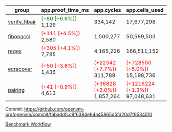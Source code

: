 | group | app.proof_time_ms | app.cycles | app.cells_used | leaf.proof_time_ms | leaf.cycles | leaf.cells_used |
| -- | -- | -- | -- | -- | -- | -- |
| [verify_fibair](https://github.com/openvm-org/openvm/blob/benchmark-results/benchmarks-pr/1642/verify_fibair-fabaddfcc9f6384e64a45865d5fd20d7f95345f0.md) |<span style='color: green'>(-80 [-6.6%])</span> 1,126 |  334,142 |  17,677,298 |- | - | - |
| [fibonacci](https://github.com/openvm-org/openvm/blob/benchmark-results/benchmarks-pr/1642/fibonacci-fabaddfcc9f6384e64a45865d5fd20d7f95345f0.md) |<span style='color: red'>(+111 [+4.5%])</span> 2,580 |  1,500,277 |  50,589,503 |- | - | - |
| [regex](https://github.com/openvm-org/openvm/blob/benchmark-results/benchmarks-pr/1642/regex-fabaddfcc9f6384e64a45865d5fd20d7f95345f0.md) |<span style='color: red'>(+305 [+4.1%])</span> 7,785 |  4,165,226 |  166,511,152 |- | - | - |
| [ecrecover](https://github.com/openvm-org/openvm/blob/benchmark-results/benchmarks-pr/1642/ecrecover-fabaddfcc9f6384e64a45865d5fd20d7f95345f0.md) |<span style='color: red'>(+50 [+3.6%])</span> 1,436 | <span style='color: red'>(+22342 [+7.7%])</span> 311,789 | <span style='color: red'>(+728550 [+5.0%])</span> 15,198,736 |- | - | - |
| [pairing](https://github.com/openvm-org/openvm/blob/benchmark-results/benchmarks-pr/1642/pairing-fabaddfcc9f6384e64a45865d5fd20d7f95345f0.md) |<span style='color: red'>(+41 [+0.9%])</span> 4,613 | <span style='color: red'>(+36828 [+2.0%])</span> 1,857,264 | <span style='color: red'>(+1216224 [+1.3%])</span> 97,048,631 |- | - | - |


Commit: https://github.com/openvm-org/openvm/commit/fabaddfcc9f6384e64a45865d5fd20d7f95345f0

[Benchmark Workflow](https://github.com/openvm-org/openvm/actions/runs/14936456465)
